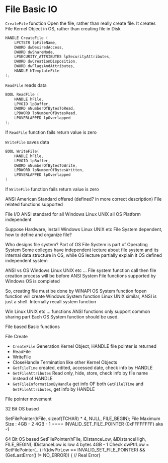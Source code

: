 # File Basic IO 

`CreateFile` function 
Open the file, rather than really create file. 
It creates File Kernel Object in OS, rather than 
creating file in Disk 

```cpp
HANDLE CreateFile (
    LPCTSTR lpFileName, 
    DWORD dwDesiredAccess, 
    DWORD dwShareMode, 
    LPSECURITY_ATTRIBUTES lpSecurityAttributes, 
    DWORD dwCreationDisposition, 
    DWORD dwFlagsAndAttributes, 
    HANDLE hTemplateFile 
); 
```

`ReadFile` reads data 

```cpp
BOOL ReadFile (
    HANDLE hFile, 
    LPVOID lpBuffer, 
    DWORD nNumberOfBytesToRead, 
    LPDWORD lpNumberOfBytesRead, 
    LPOVERLAPPED lpOverlapped 
); 
```
If `ReadFile` function fails return value is zero 

`WriteFile` saves data 
```cpp
BOOL WriteFile(
    HANDLE hFile, 
    LPVOID lpBuffer, 
    DWORD nNumberOfBytesToWrite, 
    LPDWORD lpNumberOfBytesWritten, 
    LPOVERLAPPED lpOverlapped 
)
```

If `WriteFile` function fails return value is zero 

ANSI American Standard offered (defined? in more correct description)
File related functions supported 

File I/O ANSI standard 
for all Windows Linux UNIX all OS 
Platform independent 

Suppose Hardware, install Windows Linux UNIX etc 
File System dependent, how to define and organize file? 

Who designs file system? Part of OS 
File System is part of Operating System 
Some colleges have independent lecture about file system and its internal 
data structure in OS, while OS lecture partially explain it 
OS defined independent system 

ANSI vs OS 
Windows Linux UNIX etc ... 
File system function call then file creation process will be 
before ANSI System File functions supported by Windows OS is completed 

So, creating file must be done by WINAPI OS System function 
fopen function will create Windows System function 
Linux UNIX similar, ANSI is just a shell. 
Internally recall system function 

Win Linux UNIX etc ... functions 
ANSI functions only support common sharing part 
Each OS System function should be used. 


File based Basic functions 

File Create 
- `CreateFile` Generation Kernel Object, HANDLE file pointer is returned 
- ReadFile  
- WriteFile 
- CloseHandle Termination like other Kernel Objects 
- `GetFileTime` created, edited, accessed date, check info by HANDLE 
- `GetFileAttributes` Read only, hide, store, check info by file name instead of HANDLE 
- `GetFileInformationByHandle` get info OF both `GetFilelTime` and `GetFileAttributes`, get info by HANDLE 

File pointer movement 

32 Bit OS based 

SetFilePointer(hFile, sizeof(TCHAR) * 4, NULL, FILE_BEGIN); 
File Maximum Size : 4GB - 2 
4GB - 1 ==== INVALID_SET_FILE_POINTER (0xFFFFFFFF) aka -1 

64 Bit OS based 
SetFilePointer(hFile, lDistanceLow, &lDistanceHigh, FILE_BEGIN); 
lDistanceLow is low 4 bytes 
4GB - 1 Check 
dwPtrLow = SetFilePointer(...)
if((dwPtrLow == INVALID_SET_FILE_POINTER) && (GetLastError() != NO_ERROR)) { // Real Error}

